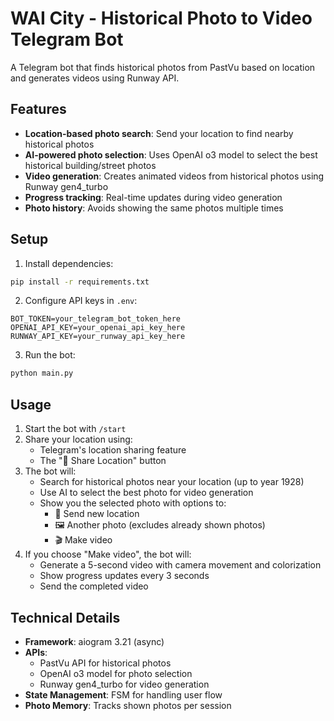 # WAI City - Historical Photo to Video Telegram Bot

A Telegram bot that finds historical photos from PastVu based on location and generates videos using Runway API.

## Features

- **Location-based photo search**: Send your location to find nearby historical photos
- **AI-powered photo selection**: Uses OpenAI o3 model to select the best historical building/street photos
- **Video generation**: Creates animated videos from historical photos using Runway gen4_turbo
- **Progress tracking**: Real-time updates during video generation
- **Photo history**: Avoids showing the same photos multiple times

## Setup

1. Install dependencies:
```bash
pip install -r requirements.txt
```

2. Configure API keys in `.env`:
```
BOT_TOKEN=your_telegram_bot_token_here
OPENAI_API_KEY=your_openai_api_key_here
RUNWAY_API_KEY=your_runway_api_key_here
```

3. Run the bot:
```bash
python main.py
```

## Usage

1. Start the bot with `/start`
2. Share your location using:
   - Telegram's location sharing feature
   - The "📍 Share Location" button
3. The bot will:
   - Search for historical photos near your location (up to year 1928)
   - Use AI to select the best photo for video generation
   - Show you the selected photo with options to:
     - 📍 Send new location
     - 🖼 Another photo (excludes already shown photos)
     - 🎬 Make video
4. If you choose "Make video", the bot will:
   - Generate a 5-second video with camera movement and colorization
   - Show progress updates every 3 seconds
   - Send the completed video

## Technical Details

- **Framework**: aiogram 3.21 (async)
- **APIs**: 
  - PastVu API for historical photos
  - OpenAI o3 model for photo selection
  - Runway gen4_turbo for video generation
- **State Management**: FSM for handling user flow
- **Photo Memory**: Tracks shown photos per session